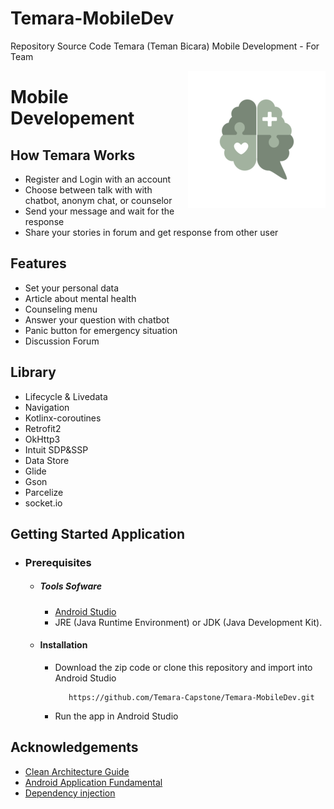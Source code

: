 # Temara-MobileDev
Repository Source Code Temara (Teman Bicara) Mobile Development - For Team

<img src="https://github.com/Temara-Capstone/.github/blob/main/Logo%20Temara.png" alt="Logo of the project" align="right">

# Mobile Developement

## How Temara Works

- Register and Login with an account
- Choose between talk with with chatbot, anonym chat, or counselor
- Send your message and wait for the response
- Share your stories in forum and get response from other user

## Features

- Set your personal data
- Article about mental health
- Counseling menu
- Answer your question with chatbot
- Panic button for emergency situation
- Discussion Forum

## Library
  - Lifecycle & Livedata
  - Navigation
  - Kotlinx-coroutines
  - Retrofit2
  - OkHttp3
  - Intuit SDP&SSP
  - Data Store
  - Glide
  - Gson
  - Parcelize
  - socket.io

## Getting Started Application

  - ### Prerequisites
      - ##### Tools Sofware
        - [Android Studio](https://developer.android.com/studio)
        - JRE (Java Runtime Environment) or JDK (Java Development Kit).

      - #### Installation
        - Download the zip code or clone this repository and import into Android Studio    
            ```
               https://github.com/Temara-Capstone/Temara-MobileDev.git
            ``` 
        - Run the app in Android Studio
           
  ## Acknowledgements
  * [Clean Architecture Guide](https://developer.android.com/jetpack/guide)
  * [Android Application Fundamental](https://developer.android.com/guide/components/fundamentals)
  * [Dependency injection](https://developer.android.com/training/dependency-injection)

